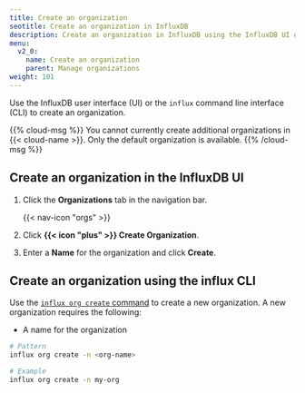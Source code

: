```yaml
---
title: Create an organization
seotitle: Create an organization in InfluxDB
description: Create an organization in InfluxDB using the InfluxDB UI or the influx CLI.
menu:
  v2_0:
    name: Create an organization
    parent: Manage organizations
weight: 101
---
```


Use the InfluxDB user interface (UI) or the `influx` command line interface (CLI)
to create an organization.

{{% cloud-msg %}}
You cannot currently create additional organizations in {{< cloud-name >}}. Only the default organization is available.
{{% /cloud-msg %}}

## Create an organization in the InfluxDB UI

1. Click the **Organizations** tab in the navigation bar.

    {{< nav-icon "orgs" >}}

2. Click **{{< icon "plus" >}} Create Organization**.
3. Enter a **Name** for the organization and click **Create**.

## Create an organization using the influx CLI

Use the [`influx org create` command](/v2.0/reference/cli/influx/org/create)
to create a new organization. A new organization requires the following:

- A name for the organization

```sh
# Pattern
influx org create -n <org-name>

# Example
influx org create -n my-org
```
